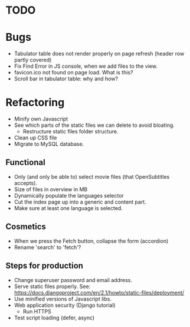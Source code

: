 # TODO

# Bugs

* Tabulator table does not render properly on page refresh (header row partly covered)
* Fix Find Error in JS console, when we add files to the view.
* favicon.ico not found on page load. What is this?
* Scroll bar in tabulator table: why and how?

# Refactoring

* Minify own Javascript
* See which parts of the static files we can delete to avoid bloating.
    * Restructure static files folder structure.
* Clean up CSS file
* Migrate to MySQL database.

## Functional

* Only (and only be able to) select movie files (that OpenSubtitles accepts).
* Size of files in overview in MB
* Dynamically populate the languages selector
* Cut the index page up into a generic and content part.
* Make sure at least one language is selected.

## Cosmetics

* When we press the Fetch button, collapse the form (accordion)
* Rename 'search' to 'fetch'?

## Steps for production

* Change superuser password and email address.
* Serve static files properly. See: https://docs.djangoproject.com/en/2.1/howto/static-files/deployment/
* Use minified versions of Javascript libs.
* Web application security (Django tutorial)
    * Run HTTPS
* Test script loading (defer, async)